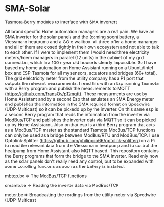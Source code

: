 # SMA-Solar
Tasmota-Berry modules to interface with SMA inverters

All brand specific Home automation managers are a real pain. We have an SMA inverter for the solar panels and the (coming soon) battery, a Viessmann heatpump and a GO-e wallbox. All three offer a home mananger and all of them are closed tightly in their own ecosystem and not able to talk to each other. If I were to implement them I would need three electricity meters/hoem managers in parallel (12 units) in the cabinet of my grid connection, which in a 100+ year old house is clearly impossible. So I have based my home automation on Home Assistant running on a Ubuntu/Intel box and ESP-Tasmota for all my sensors, actuators and bridges (60+ total).
The grid elelctricity meter from the utility company has a P1 port that outputs the relevant measurements. I read this with an Esp running Tasmota with a Berry program and publish the measurements to MQTT (https://github.com/FransOv/p12mqtt). These measurments are use by Home Assistant and by a second Esp that emulates an SMA Energy meter and publishes the information in the SMA required format on Speedwire (UDP-Multicast) so it can be pickedd up by the inverter. On this same esp is a second Berry program that reads the information from the inverter via ModBus/TCP and publishes the inverter data via MQTT so it can be picked up by Home Assistannt. Also on that esp is a third Berry program that acts as a ModBus/TCP master as the standard Tasmota ModBus/TCP functions can only be used as a bridge between ModBus/RTU and ModBus/TCP.
I use Optolink-Splitter (https://github.com/philippoo66/optolink-splitter/) on a Pi to read the relevant data from the Viesssmann heatpump and to control the heatpump from Home Assistant, also MQTT based. 
This repository contains the Berry programs that form the bridge to the SMA inverter. Read only now as the solar panels don't really need any control, but to be expanded with some cotrolling funcions as soon as the battery is installed.

mbtcp.be => The ModBus/TCP functions

smamb.be => Reading the inverter data via ModBus/TCP

meter.be => Broadcasting the readings from the utility meter via Speedwire  (UDP-Multicast
